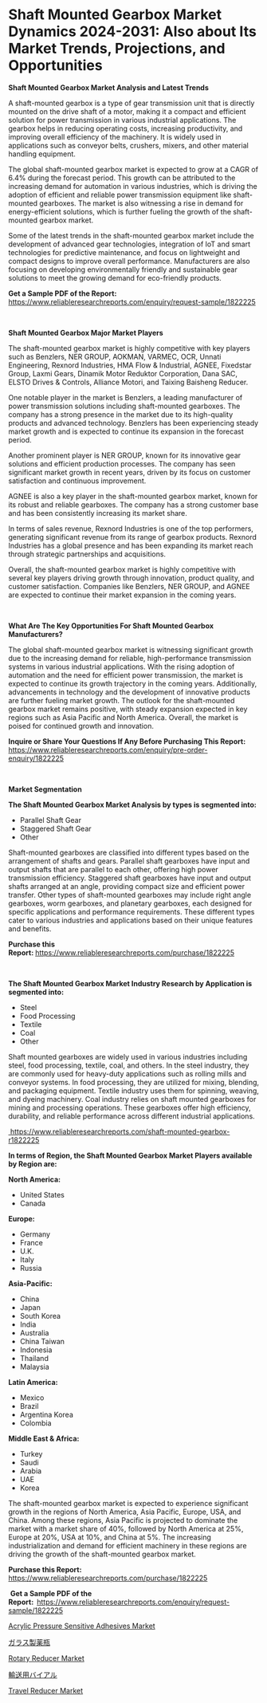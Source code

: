 <p><h1>Shaft Mounted Gearbox Market Dynamics 2024-2031: Also about Its Market Trends, Projections, and Opportunities</h1></p><p><strong>Shaft Mounted Gearbox Market Analysis and Latest Trends</strong></p>
<p><p>A shaft-mounted gearbox is a type of gear transmission unit that is directly mounted on the drive shaft of a motor, making it a compact and efficient solution for power transmission in various industrial applications. The gearbox helps in reducing operating costs, increasing productivity, and improving overall efficiency of the machinery. It is widely used in applications such as conveyor belts, crushers, mixers, and other material handling equipment.</p><p>The global shaft-mounted gearbox market is expected to grow at a CAGR of 6.4% during the forecast period. This growth can be attributed to the increasing demand for automation in various industries, which is driving the adoption of efficient and reliable power transmission equipment like shaft-mounted gearboxes. The market is also witnessing a rise in demand for energy-efficient solutions, which is further fueling the growth of the shaft-mounted gearbox market.</p><p>Some of the latest trends in the shaft-mounted gearbox market include the development of advanced gear technologies, integration of IoT and smart technologies for predictive maintenance, and focus on lightweight and compact designs to improve overall performance. Manufacturers are also focusing on developing environmentally friendly and sustainable gear solutions to meet the growing demand for eco-friendly products.</p></p>
<p><strong>Get a Sample PDF of the Report:&nbsp;</strong> <a href="https://www.reliableresearchreports.com/enquiry/request-sample/1822225">https://www.reliableresearchreports.com/enquiry/request-sample/1822225</a></p>
<p>&nbsp;</p>
<p><strong>Shaft Mounted Gearbox Major Market Players</strong></p>
<p><p>The shaft-mounted gearbox market is highly competitive with key players such as Benzlers, NER GROUP, AOKMAN, VARMEC, OCR, Unnati Engineering, Rexnord Industries, HMA Flow & Industrial, AGNEE, Fixedstar Group, Laxmi Gears, Dinamik Motor Reduktor Corporation, Dana SAC, ELSTO Drives & Controls, Alliance Motori, and Taixing Baisheng Reducer.</p><p>One notable player in the market is Benzlers, a leading manufacturer of power transmission solutions including shaft-mounted gearboxes. The company has a strong presence in the market due to its high-quality products and advanced technology. Benzlers has been experiencing steady market growth and is expected to continue its expansion in the forecast period.</p><p>Another prominent player is NER GROUP, known for its innovative gear solutions and efficient production processes. The company has seen significant market growth in recent years, driven by its focus on customer satisfaction and continuous improvement.</p><p>AGNEE is also a key player in the shaft-mounted gearbox market, known for its robust and reliable gearboxes. The company has a strong customer base and has been consistently increasing its market share.</p><p>In terms of sales revenue, Rexnord Industries is one of the top performers, generating significant revenue from its range of gearbox products. Rexnord Industries has a global presence and has been expanding its market reach through strategic partnerships and acquisitions.</p><p>Overall, the shaft-mounted gearbox market is highly competitive with several key players driving growth through innovation, product quality, and customer satisfaction. Companies like Benzlers, NER GROUP, and AGNEE are expected to continue their market expansion in the coming years.</p></p>
<p>&nbsp;</p>
<p><strong>What Are The Key Opportunities For Shaft Mounted Gearbox Manufacturers?</strong></p>
<p><p>The global shaft-mounted gearbox market is witnessing significant growth due to the increasing demand for reliable, high-performance transmission systems in various industrial applications. With the rising adoption of automation and the need for efficient power transmission, the market is expected to continue its growth trajectory in the coming years. Additionally, advancements in technology and the development of innovative products are further fueling market growth. The outlook for the shaft-mounted gearbox market remains positive, with steady expansion expected in key regions such as Asia Pacific and North America. Overall, the market is poised for continued growth and innovation.</p></p>
<p><strong>Inquire or Share Your Questions If Any Before Purchasing This Report:</strong> <a href="https://www.reliableresearchreports.com/enquiry/pre-order-enquiry/1822225">https://www.reliableresearchreports.com/enquiry/pre-order-enquiry/1822225</a></p>
<p>&nbsp;</p>
<p><strong>Market Segmentation</strong></p>
<p><strong>The Shaft Mounted Gearbox Market Analysis by types is segmented into:</strong></p>
<p><ul><li>Parallel Shaft Gear</li><li>Staggered Shaft Gear</li><li>Other</li></ul></p>
<p><p>Shaft-mounted gearboxes are classified into different types based on the arrangement of shafts and gears. Parallel shaft gearboxes have input and output shafts that are parallel to each other, offering high power transmission efficiency. Staggered shaft gearboxes have input and output shafts arranged at an angle, providing compact size and efficient power transfer. Other types of shaft-mounted gearboxes may include right angle gearboxes, worm gearboxes, and planetary gearboxes, each designed for specific applications and performance requirements. These different types cater to various industries and applications based on their unique features and benefits.</p></p>
<p><strong>Purchase this Report:&nbsp;</strong><a href="https://www.reliableresearchreports.com/purchase/1822225">https://www.reliableresearchreports.com/purchase/1822225</a></p>
<p>&nbsp;</p>
<p><strong>The Shaft Mounted Gearbox Market Industry Research by Application is segmented into:</strong></p>
<p><ul><li>Steel</li><li>Food Processing</li><li>Textile</li><li>Coal</li><li>Other</li></ul></p>
<p><p>Shaft mounted gearboxes are widely used in various industries including steel, food processing, textile, coal, and others. In the steel industry, they are commonly used for heavy-duty applications such as rolling mills and conveyor systems. In food processing, they are utilized for mixing, blending, and packaging equipment. Textile industry uses them for spinning, weaving, and dyeing machinery. Coal industry relies on shaft mounted gearboxes for mining and processing operations. These gearboxes offer high efficiency, durability, and reliable performance across different industrial applications.</p></p>
<p><a href="https://www.reliableresearchreports.com/shaft-mounted-gearbox-r1822225">&nbsp;https://www.reliableresearchreports.com/shaft-mounted-gearbox-r1822225</a></p>
<p><strong>In terms of Region, the Shaft Mounted Gearbox Market Players available by Region are:</strong></p>
<p>
    <p> <strong> North America: </strong>
        <ul>
            <li>United States</li>
            <li>Canada</li>
        </ul>
        </p> 
    <p> <strong> Europe: </strong>
        <ul>
            <li>Germany</li>
            <li>France</li>
            <li>U.K.</li>
            <li>Italy</li>
            <li>Russia</li>
        </ul>
        </p> 
    <p> <strong> Asia-Pacific: </strong>
        <ul>
            <li>China</li>
            <li>Japan</li>
            <li>South Korea</li>
            <li>India</li>
            <li>Australia</li>
            <li>China Taiwan</li>
            <li>Indonesia</li>
            <li>Thailand</li>
            <li>Malaysia</li>
        </ul>
        </p> 
    <p> <strong> Latin America: </strong>
        <ul>
            <li>Mexico</li>
            <li>Brazil</li>
            <li>Argentina Korea</li>
            <li>Colombia</li>
        </ul>
        </p> 
    <p> <strong> Middle East & Africa: </strong>
        <ul>
            <li>Turkey</li>
            <li>Saudi</li>
            <li>Arabia</li>
            <li>UAE</li>
            <li>Korea</li>
        </ul>
    </p>
    </p>
<p><p>The shaft-mounted gearbox market is expected to experience significant growth in the regions of North America, Asia Pacific, Europe, USA, and China. Among these regions, Asia Pacific is projected to dominate the market with a market share of 40%, followed by North America at 25%, Europe at 20%, USA at 10%, and China at 5%. The increasing industrialization and demand for efficient machinery in these regions are driving the growth of the shaft-mounted gearbox market.</p></p>
<p><strong>Purchase this Report: </strong><a href="https://www.reliableresearchreports.com/purchase/1822225">https://www.reliableresearchreports.com/purchase/1822225</a></p>
<p>&nbsp;<strong>Get a Sample PDF of the Report:&nbsp;&nbsp;</strong><a href="https://www.reliableresearchreports.com/enquiry/request-sample/1822225">https://www.reliableresearchreports.com/enquiry/request-sample/1822225</a></p>
<p><strong></strong></p>
<p><p><a href="https://issuu.com/reportprime-2/docs/acrylic-pressure-sensitive-adhesives-market-size-2">Acrylic Pressure Sensitive Adhesives Market</a></p><p><a href="https://github.com/lababdou/Market-Research-Report-List-3/blob/main/465362430650.md">ガラス製薬瓶</a></p><p><a href="https://github.com/wusalecollins540tpqoz/Market-Research-Report-List-2/blob/main/rotary-reducer-market.md">Rotary Reducer Market</a></p><p><a href="https://github.com/bevdtkn4419963/Market-Research-Report-List-1/blob/main/807716630651.md">輸送用バイアル</a></p><p><a href="https://github.com/pjcfca/Market-Research-Report-List-2/blob/main/travel-reducer-market.md">Travel Reducer Market</a></p></p>